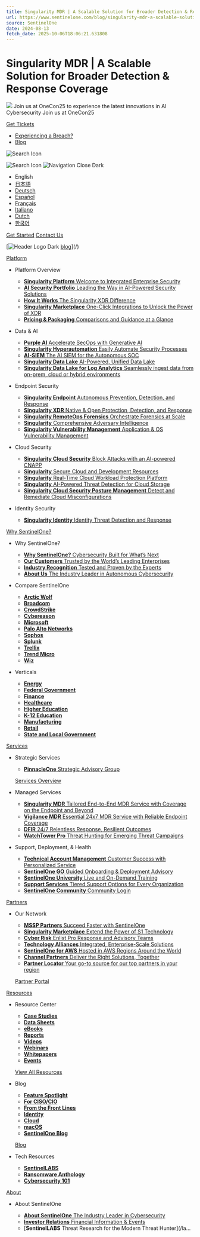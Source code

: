 ```yaml
---
title: Singularity MDR | A Scalable Solution for Broader Detection & Response Coverage
url: https://www.sentinelone.com/blog/singularity-mdr-a-scalable-solution-for-broader-detection-response-coverage/
source: SentinelOne
date: 2024-08-13
fetch_date: 2025-10-06T18:06:21.631808
---
```


# Singularity MDR | A Scalable Solution for Broader Detection & Response Coverage

![](data:image/svg+xml;utf8...)
Join us at OneCon25 to experience the latest innovations in AI Cybersecurity
Join us at OneCon25

[Get Tickets](https://onecon.io/)

* [Experiencing a Breach?](/contact/)
* [Blog](https://www.sentinelone.com/blog/)

 ![Search Icon](data:image/svg+xml;utf8...)

![Search Icon](data:image/svg+xml;utf8...)
![Navigation Close Dark](data:image/svg+xml;utf8...)

* English
* [日本語](https://jp.sentinelone.com)
* [Deutsch](https://de.sentinelone.com)
* [Español](https://es.sentinelone.com)
* [Français](https://fr.sentinelone.com)
* [Italiano](https://it.sentinelone.com)
* [Dutch](https://nl.sentinelone.com)
* [한국어](https://kr.sentinelone.com)

[Get Started](/request-demo/)
[Contact Us](/contact/)

[![Header Logo Dark](data:image/svg+xml;utf8...)
[blog](/blog/)](/)

[Platform](/platform/)

* Platform Overview

  + [**Singularity Platform**
    Welcome to Integrated
    Enterprise Security](/platform/)
  + [**AI Security Portfolio**
    Leading the Way in AI-Powered Security Solutions](/platform/ai-cybersecurity/)
  + [**How It Works**
    The Singularity XDR Difference](/platform/how-singularity-xdr-works/)
  + [**Singularity Marketplace**
    One-Click Integrations to Unlock the Power of XDR](/partners/singularity-marketplace/)
  + [**Pricing & Packaging**
    Comparisons and Guidance at a Glance](/platform-packages/)
* Data & AI

  + [**Purple AI**
    Accelerate SecOps with Generative AI](/platform/purple/)
  + [**Singularity Hyperautomation**
    Easily Automate
    Security Processes](/platform/singularity-hyperautomation/)
  + [**AI-SIEM**
    The AI SIEM for the Autonomous SOC](/platform/ai-siem/)
  + [**Singularity Data Lake**
    AI-Powered, Unified
    Data Lake](/platform/data-lake/)
  + [**Singularity Data Lake for Log Analytics**
    Seamlessly ingest data
    from on-prem, cloud or hybrid environments](/platform/data-lake-log-analytics/)
* Endpoint Security

  + [**Singularity Endpoint**
    Autonomous Prevention, Detection, and Response](/platform/endpoint-security/)
  + [**Singularity XDR**
    Native & Open Protection, Detection, and Response](/platform/singularity-xdr-protection/)
  + [**Singularity RemoteOps Forensics**
    Orchestrate Forensics at Scale](/platform/singularity-remoteops-forensics/)
  + [**Singularity**
    Comprehensive Adversary Intelligence](/platform/singularity-threat-intelligence/)
  + [**Singularity Vulnerability Management**
    Application & OS Vulnerability Management](/platform/singularity-vulnerability-management/)
* Cloud Security

  + [**Singularity Cloud Security**
    Block Attacks with an
    AI-powered CNAPP](/platform/cloud-security/)
  + [**Singularity**
    Secure Cloud and Development Resources](/platform/singularity-cloud-native-security/)
  + [**Singularity**
    Real-Time Cloud Workload Protection Platform](/platform/singularity-cloud-workload-security/)
  + [**Singularity**
    AI-Powered Threat Detection for Cloud Storage](/platform/singularity-cloud-data-security/)
  + [**Singularity Cloud Security Posture Management**
    Detect and Remediate Cloud Misconfigurations](/platform/singularity-cloud-cspm/)
* Identity Security

  + [**Singularity Identity**
    Identity Threat Detection
    and Response](/surfaces/identity/)

[Why SentinelOne?](/why-sentinelone/)

* Why SentinelOne?

  + [**Why SentinelOne?**
    Cybersecurity Built
    for What’s Next](/why-sentinelone/)
  + [**Our Customers**
    Trusted by the World’s Leading Enterprises](/customers/)
  + [**Industry Recognition**
    Tested and Proven
    by the Experts](/industry-recognition/)
  + [**About Us**
    The Industry Leader in Autonomous Cybersecurity](/company/)
* Compare SentinelOne

  + [**Arctic Wolf**](/vs/arctic-wolf/)
  + [**Broadcom**](/vs/broadcom/)
  + [**CrowdStrike**](/vs/crowdstrike/)
  + [**Cybereason**](/vs/cybereason/)
  + [**Microsoft**](/vs/microsoft/)
  + [**Palo Alto Networks**](/vs/palo-alto-networks/)
  + [**Sophos**](/vs/sophos/)
  + [**Splunk**](/vs/splunk/)
  + [**Trellix**](/vs/trellix/)
  + [**Trend Micro**](/vs/trend-micro/)
  + [**Wiz**](/vs/wiz/)
* Verticals

  + [**Energy**](/platform/energy/)
  + [**Federal Government**](/platform/federal-government/)
  + [**Finance**](/platform/finance/)
  + [**Healthcare**](/platform/healthcare/)
  + [**Higher Education**](/platform/highereducation/)
  + [**K-12 Education**](/platform/platform-cybersecurity-for-k12-education/)
  + [**Manufacturing**](/platform/manufacturing/)
  + [**Retail**](/platform/retail/)
  + [**State and Local Government**](/platform/state-and-local-government/)

[Services](/global-services/services-overview/)

* Strategic Services

  + [**PinnacleOne**
    Strategic Advisory Group](/global-services/pinnacle-one/)

  [Services Overview](https://www.sentinelone.com/global-services/services-overview/)
* Managed Services

  + [**Singularity MDR**
    Tailored End-to-End MDR Service with Coverage on the Endpoint and Beyond](/global-services/singularity-mdr/)
  + [**Vigilance MDR**
    Essential 24x7 MDR Service with Reliable Endpoint Coverage](/global-services/vigilance-respond/)
  + [**DFIR**
    24/7 Relentless Response, Resilient Outcomes](/global-services/dfir/)
  + [**WatchTower Pro**
    Threat Hunting for Emerging Threat Campaigns](/global-services/watchtower/)
* Support, Deployment, & Health

  + [**Technical Account Management**
    Customer Success with Personalized Service](/global-services/technical-account-management/)
  + [**SentinelOne GO**
    Guided Onboarding & Deployment Advisory](/global-services/sentinelone-go/)
  + [**SentinelOne University**
    Live and On-Demand Training](/global-services/university/)
  + [**Support Services**
    Tiered Support Options for Every Organization](/global-services/support-services/)
  + [**SentinelOne Community**
    Community Login](https://community.sentinelone.com/)

[Partners](/partners/partner-overview/)

* Our Network

  + [**MSSP Partners**
    Succeed Faster
    with SentinelOne](/partners/mssp-partners/)
  + [**Singularity Marketplace**
    Extend the Power
    of S1 Technology](/partners/singularity-marketplace/)
  + [**Cyber Risk**
    Enlist Pro Response
    and Advisory Teams](/partners/cyber-risk-partners/)
  + [**Technology Alliances**
    Integrated, Enterprise-Scale Solutions](/partners/technology-alliance/)
  + [**SentinelOne for AWS**
    Hosted in AWS Regions Around the World](/sentinelone-for-aws/)
  + [**Channel Partners**
    Deliver the Right
    Solutions, Together](https://partners.sentinelone.com/English/)
  + [**Partner Locator**
    Your go-to source for our top partners in your region](/partners/partner-locator/)

  [Partner Portal](https://partners.sentinelone.com/English/)

[Resources](/resources/)

* Resource Center

  + [**Case Studies**](/resources/?type=casestudies)
  + [**Data Sheets**](/resources/?type=datasheets)
  + [**eBooks**](/resources/?type=ebooks)
  + [**Reports**](/resources/?type=reports)
  + [**Videos**](/resources/?type=videos)
  + [**Webinars**](/resources/?type=webinars)
  + [**Whitepapers**](/resources/?type=whitepapers)
  + [**Events**](/events/)

  [View All Resources](/resources/)
* Blog

  + [**Feature Spotlight**](/blog/category/spotlight/)
  + [**For CISO/CIO**](/blog/category/for-ciso-cio/)
  + [**From the Front Lines**](/blog/category/from-the-front-lines/)
  + [**Identity**](/blog/category/identity/)
  + [**Cloud**](/blog/category/cloud/)
  + [**macOS**](/blog/category/macos-security-sentinelone/)
  + [**SentinelOne Blog**](/blog/)

  [Blog](/blog/)
* Tech Resources

  + [**SentinelLABS**](/labs/)
  + [**Ransomware Anthology**](/anthology/)
  + [**Cybersecurity 101**](/cybersecurity-101/)

[About](/company/)

* About SentinelOne

  + [**About SentinelOne**
    The Industry Leader in Cybersecurity](/company/)
  + [**Investor Relations**
    Financial Information & Events](https://investors.sentinelone.com/overview/default.aspx)
  + [**SentinelLABS**
    Threat Research for
    the Modern Threat Hunter](/la...